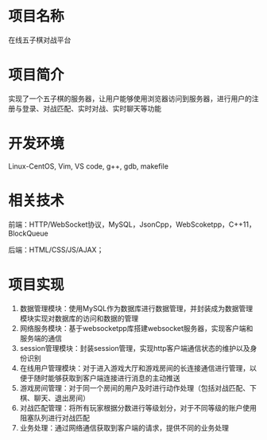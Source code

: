 # 项目名称

在线五子棋对战平台

# 项目简介

实现了一个五子棋的服务器，让用户能够使用浏览器访问到服务器，进行用户的注册与登录、对战匹配、实时对战、实时聊天等功能

# 开发环境

Linux-CentOS, Vim, VS code, g++, gdb, makefile

# 相关技术

前端：HTTP/WebSocket协议，MySQL，JsonCpp，WebScoketpp，C++11，BlockQueue

后端：HTML/CSS/JS/AJAX；

# 项目实现

1. 数据管理模块：使用MySQL作为数据库进行数据管理，并封装成为数据管理模块实现对数据库的访问和数据的管理
2. 网络服务模块：基于websocketpp库搭建websocket服务器，实现客户端和服务端的通信
3. session管理模块：封装session管理，实现http客户端通信状态的维护以及身份识别
4. 在线用户管理模块：对于进入游戏大厅和游戏房间的长连接通信进行管理，以便于随时能够获取到客户端连接进行消息的主动推送
5. 游戏房间管理：对于同一个房间的用户及时进行动作处理（包括对战匹配、下棋、聊天、退出房间）
6. 对战匹配管理：将所有玩家根据分数进行等级划分，对于不同等级的账户使用阻塞队列进行对战匹配
7. 业务处理：通过网络通信获取到客户端的请求，提供不同的业务处理
